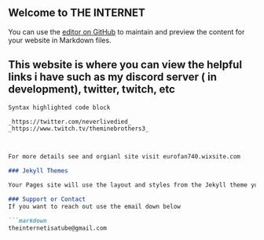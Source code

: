 ## Welcome to THE INTERNET

You can use the [editor on GitHub](https://github.com/Neverlivedordied/Neverlviedordied.github.io/edit/gh-pages/index.md) to maintain and preview the content for your website in Markdown files.

## This website is where you can view the helpful links i have such as my discord server ( in development), twitter, twitch, etc 




```markdown
Syntax highlighted code block

_https://twitter.com/neverlivedied_
_https://www.twitch.tv/theminebrothers3_



For more details see and orgianl site visit eurofan740.wixsite.com

### Jekyll Themes

Your Pages site will use the layout and styles from the Jekyll theme you have selected in your [repository settings](https://github.com/Neverlivedordied/Neverlviedordied.github.io/settings/pages). The name of this theme is saved in the Jekyll `_config.yml` configuration file.

### Support or Contact
If you want to reach out use the email down below

```markdown
theinternetisatube@gmail.com
